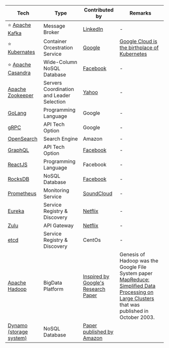 
| Tech                                                                                                             | Type                                        | Contributed by                                                                                                                    | Remarks                                                                                                                                                                                                                                           |
|------------------------------------------------------------------------------------------------------------------|---------------------------------------------|-----------------------------------------------------------------------------------------------------------------------------------|---------------------------------------------------------------------------------------------------------------------------------------------------------------------------------------------------------------------------------------------------|
| :star: [Apache Kafka](4_MessageBrokers/Kafka/Readme.md)                                                          | Message Broker                              | [LinkedIn](https://engineering.linkedin.com/blog/2019/apache-kafka-trillion-messages)                                             | -                                                                                                                                                                                                                                                 |
| :star: [Kubernates](6a_ContainerOrchestrationServices/Kubernates.md)                                             | Container Orcestration Service              | [Google](https://cloud.google.com/learn/what-is-kubernetes)                                                                       | [Google Cloud is the birthplace of Kubernetes](https://cloud.google.com/learn/what-is-kubernetes)                                                                                                                                                 |
| :star: [Apache Casandra](3_DatabaseComponents/NoSQL-Databases/ApacheCasandra.md)                                 | Wide-Column NoSQL Database                  | [Facebook](https://cassandra.apache.org/_/index.html)                                                                             | -                                                                                                                                                                                                                                                 |
| [Apache Zookeeper](6_DevOps/ApacheZookeeper.md)                                                                  | Servers Coordination and Leader Selection   | [Yahoo](https://en.wikipedia.org/wiki/Apache_ZooKeeper)                                                                           | -                                                                                                                                                                                                                                                 |
| [GoLang](../5_ProgrammingLanguages/1_GoLang)                                                                     | Programming Language                        | Google                                                                                                                            | -                                                                                                                                                                                                                                                 |
| [gRPC](2_APITechOptions/gRPC.md)                                                                                 | API Tech Option                             | Google                                                                                                                            | -                                                                                                                                                                                                                                                 |
| [OpenSearch](../2_AWSComponents/6_DatabaseServices/AmazonOpenSearch.md)                                          | Search Engine                               | Amazon                                                                                                                            | -                                                                                                                                                                                                                                                 |
| [GraphQL](2_APITechOptions/GraphQL.md)                                                                           | API Tech Option                             | [Facebook](https://buddy.works/tutorials/what-is-graphql-and-why-facebook-felt-the-need-to-build-it#why-facebook-built-graphql)   | -                                                                                                                                                                                                                                                 |
| [ReactJS](https://reactjs.org/)                                                                                  | Programming Language                        | Facebook                                                                                                                          | -                                                                                                                                                                                                                                                 |
| [RocksDB](3_DatabaseComponents/NoSQL-Databases/RocksDB)                                                          | NoSQL Database                              | [Facebook](https://engineering.fb.com/2013/11/21/core-data/under-the-hood-building-and-open-sourcing-rocksdb/)                    | -                                                                                                                                                                                                                                                 |
| [Prometheus](https://prometheus.io/docs/introduction/overview/)                                                  | Monitoring Service                          | [SoundCloud](https://soundcloud.com/)                                                                                             | -                                                                                                                                                                                                                                                 |
| [Eureka](1_MicroServicesSOA/2_ServiceRegistry&Discovery/Eureka.md)                                               | Service Registry & Discovery                | [Netflix](https://netflixtechblog.com/netflix-shares-cloud-load-balancing-and-failover-tool-eureka-c10647ef95e5)                  | -                                                                                                                                                                                                                                                 |
| [Zulu](1_MicroServicesSOA/1_APIGateway/ZuluAPIGateway.md)                                                        | API Gateway                                 | [Netflix](https://netflixtechblog.com/netflix-shares-cloud-load-balancing-and-failover-tool-eureka-c10647ef95e5)                  | -                                                                                                                                                                                                                                                 |
| [etcd](1_MicroServicesSOA/2_ServiceRegistry&Discovery/etcd.md)                                                   | Service Registry & Discovery                | CentOs                                                                                                                            | -                                                                                                                                                                                                                                                 |
| [Apache Hadoop](5_BigDataComponents/ApacheHadoop/Readme.md)                                                      | BigData Platform                            | [Inspired by Google's Research Paper](https://en.wikipedia.org/wiki/Apache_Hadoop)                                                | Genesis of Hadoop was the Google File System paper [MapReduce: Simplified Data Processing on Large Clusters](https://static.googleusercontent.com/media/research.google.com/en//archive/mapreduce-osdi04.pdf) that was published in October 2003. |
| [Dynamo (storage system)](../1_HLDDesignComponents/3_DatabaseComponents/NoSQL-Databases/DynamoStyleDatabases.md) | NoSQL Database                              | [Paper published by Amazon](https://www.allthingsdistributed.com/files/amazon-dynamo-sosp2007.pdf)                                |                                                                                                                                                                                                                                                   |

